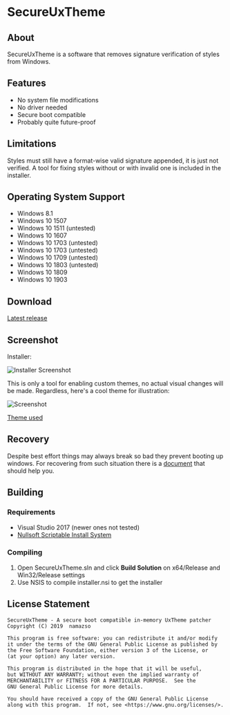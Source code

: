 # SecureUxTheme

## About

SecureUxTheme is a software that removes signature verification of styles from Windows.

## Features

* No system file modifications
* No driver needed
* Secure boot compatible
* Probably quite future-proof

## Limitations

Styles must still have a format-wise valid signature appended, it is just not verified. A tool for fixing styles without or with invalid one is included in the installer.

## Operating System Support

* Windows 8.1
* Windows 10 1507
* Windows 10 1511 (untested)
* Windows 10 1607
* Windows 10 1703 (untested)
* Windows 10 1703 (untested)
* Windows 10 1709 (untested)
* Windows 10 1803 (untested)
* Windows 10 1809
* Windows 10 1903

## Download

[Latest release](https://github.com/namazso/SecureUxTheme/releases/latest/download/SecureUxTheme_setup.exe)

## Screenshot

Installer:

![Installer Screenshot](https://raw.githubusercontent.com/namazso/SecureUxTheme/master/resources/screenshot_setup.png)

This is only a tool for enabling custom themes, no actual visual changes will be made.
Regardless, here's a cool theme for illustration:

![Screenshot](https://raw.githubusercontent.com/namazso/SecureUxTheme/master/resources/screenshot.png)

[Theme used](https://7themes.su/load/windows_10_themes/temnye/10_pro_edition/34-1-0-1321)

## Recovery

Despite best effort things may always break so bad they prevent booting up windows.
For recovering from such situation there is a [document](https://github.com/namazso/SecureUxTheme/blob/master/resources/RECOVERY.md) that should help you.

## Building

### Requirements

* Visual Studio 2017 (newer ones not tested)
* [Nullsoft Scriptable Install System](https://nsis.sourceforge.io/)

### Compiling

1. Open SecureUxTheme.sln and click __Build Solution__ on x64/Release and Win32/Release settings
2. Use NSIS to compile installer.nsi to get the installer

## License Statement

	SecureUxTheme - A secure boot compatible in-memory UxTheme patcher
	Copyright (C) 2019  namazso
	
	This program is free software: you can redistribute it and/or modify
	it under the terms of the GNU General Public License as published by
	the Free Software Foundation, either version 3 of the License, or
	(at your option) any later version.
	
	This program is distributed in the hope that it will be useful,
	but WITHOUT ANY WARRANTY; without even the implied warranty of
	MERCHANTABILITY or FITNESS FOR A PARTICULAR PURPOSE.  See the
	GNU General Public License for more details.
	
	You should have received a copy of the GNU General Public License
	along with this program.  If not, see <https://www.gnu.org/licenses/>.
